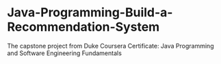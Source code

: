 # Java-Programming-Build-a-Recommendation-System
The capstone project from Duke Coursera Certificate: Java Programming and Software Engineering Fundamentals
